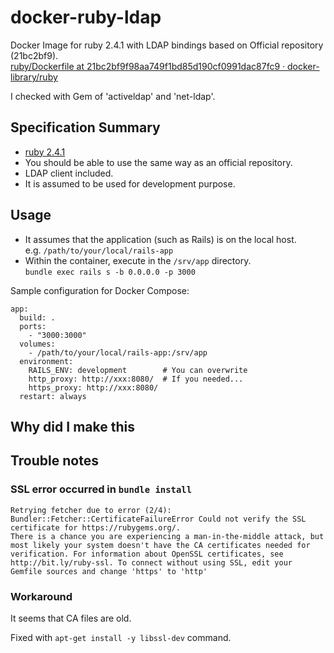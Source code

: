 docker-ruby-ldap
================
Docker Image for ruby 2.4.1 with LDAP bindings based on Official repository (21bc2bf9).  
[ruby/Dockerfile at 21bc2bf9f98aa749f1bd85d190cf0991dac87fc9 · docker-library/ruby][ruby24]

I checked with Gem of 'activeldap' and 'net-ldap'.


Specification Summary
-------------------
- [ruby 2.4.1][ruby24]
- You should be able to use the same way as an official repository.
- LDAP client included.
- It is assumed to be used for development purpose.

[ruby24]: https://github.com/docker-library/ruby/blob/21bc2bf9f98aa749f1bd85d190cf0991dac87fc9/2.4/Dockerfile "ruby/Dockerfile at 21bc2bf9f98aa749f1bd85d190cf0991dac87fc9 · docker-library/ruby"

Usage
-------------------
- It assumes that the application (such as Rails) is on the local host.  
e.g. `/path/to/your/local/rails-app`
- Within the container, execute in the `/srv/app` directory.  
`bundle exec rails s -b 0.0.0.0 -p 3000`

Sample configuration for Docker Compose:

```
app:
  build: .
  ports:
    - "3000:3000"
  volumes:
    - /path/to/your/local/rails-app:/srv/app
  environment:
    RAILS_ENV: development        # You can overwrite
    http_proxy: http://xxx:8080/  # If you needed...
    https_proxy: http://xxx:8080/
  restart: always
```

Why did I make this
-------------------


Trouble notes
-------------------
### SSL error occurred in `bundle install`

```
Retrying fetcher due to error (2/4): Bundler::Fetcher::CertificateFailureError Could not verify the SSL certificate for https://rubygems.org/.
There is a chance you are experiencing a man-in-the-middle attack, but most likely your system doesn't have the CA certificates needed for verification. For information about OpenSSL certificates, see http://bit.ly/ruby-ssl. To connect without using SSL, edit your Gemfile sources and change 'https' to 'http'
```

### Workaround
It seems that CA files are old.

Fixed with `apt-get install -y libssl-dev` command.
